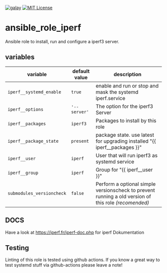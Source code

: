 [![galay](https://raw.githubusercontent.com/roles-ansible/ansible_role_iperf/main/.github/galaxy.svg)](galaxy.ansible.com/do1jlr/iperf)
[![MIT License](https://raw.githubusercontent.com/roles-ansible/ansible_role_iperf/v1.0.0/.github/license.svg)](https://github.com/roles-ansible/ansible_role_iperf/blob/main/LICENSE)

 ansible_role_iperf
====================
Ansible role to install, run and configure a iperf3 server.


 variables
------------

| variable | default value | description |
| -------- | ------------- | ----------- |
| ``iperf__systemd_enable`` | ``true`` | enable and run or stop and mask the systemd iperf.service |
| ``iperf__options`` | ``'--server'`` | The option for the iperf3 Server |
| ``iperf__packages`` | ``iperf3`` | Packages to install by this role |
| ``iperf__package_state`` | ``present`` | package state. use latest for upgrading installed "{{ iperf__packages }}" |
| ``iperf__user`` | ``iperf`` | User that will run iperf3 as systemd service |
| ``iperf__group`` | ``iperf`` | Group for "{{ iperf__user }}" |
| ``submodules_versioncheck`` | ``false`` | Perform a optional simple versionscheck to prevent running a old version of this role *(recomended)* |

 DOCS
------
Have a look at https://iperf.fr/iperf-doc.php for iperf Dokumentation

 Testing
----------
Linting of this role is tested using github actions. If you know a great way to test systemd stuff via github-actions please leave a note!
